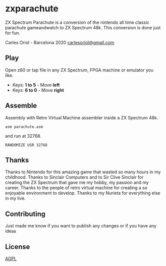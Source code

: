# zxparachute

ZX Spectrum Parachute is a conversion of the nintendo all time classic parachute gameandwatch to ZX Spectrum 48k.
This conversion is done just for fun.


Carles Oriol - Barcelona 2020
carlesoriol@gmail.com

## Play

Open z80 or tap file in any ZX Spectrum, FPGA machine or emulator you like.

* Keys: **1 to 5** - Move **left** 
* Keys: **6 to 0** - Move **right**


## Assemble

Assembly with Retro Virtual Machine assembler inside a ZX Spectrum 48k.

```
asm parachute.asm
```

and run at 32768.

```
RANDOMIZE USR 32768
```

## Thanks

Thanks to Nintendo for this amazing game that wasted so many hours in my childhood.
Thanks to Sinclair Computers and to Sir Clive Sinclair for creating the ZX Spectrum that gave me my hobby, my passion and my career.
Thanks to the people of retro virtual machine for creating a so enjoyable environment to develop.
Thanks to my Nurieta for everything else in my live.

## Contributing
Just made me know if you want to publish any changes or if you have any ideas

## License
[AGPL](https://choosealicense.com/licenses/agpl/)
